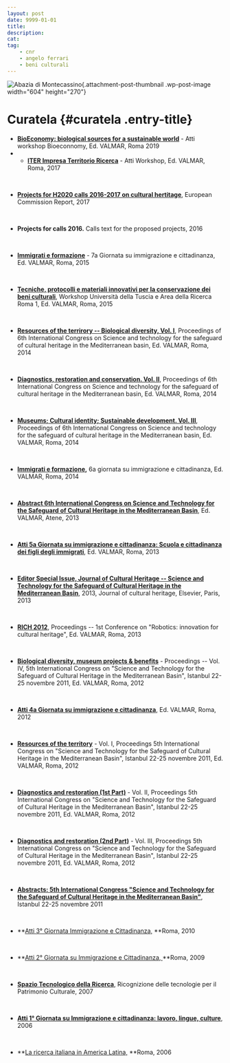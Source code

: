 ```yaml
---
layout: post
date: 9999-01-01
title:
description:
cat:
tag:
    - cnr
    - angelo ferrari
    - beni culturali
---
```

![Abazia di Montecassino](wp-content/uploads/2018/11/Cassino-604x270.jpg){.attachment-post-thumbnail .wp-post-image width="604" height="270"}

Curatela {#curatela .entry-title}
========

-   **[BioEconomy: biological sources for a sustainable world](wp-content/uploads/2019/10/BioEconomy-ABSTRACT-ISBN-978-88-97987-21-5-Video_4.pdf)** - Atti workshop Bioeconnomy, Ed. VALMAR, Roma 2019
-   -   [**ITER Impresa Territorio Ricerca**](https://intranet.cnr.it/servizi/people/prodotto/download/i/128284) - Atti Workshop, Ed. VALMAR, Roma, 2017

&nbsp;

-   [**Projects for H2020 calls 2016-2017 on cultural hertitage**](https://intranet.cnr.it/servizi/people/prodotto/download/i/115088), European Commission Report, 2017

&nbsp;

-   **Projects for calls 2016.** Calls text for the proposed projects, 2016

&nbsp;

-   [**Immigrati e formazione**](https://intranet.cnr.it/servizi/people/prodotto/download/i/103111) - 7a Giornata su immigrazione e cittadinanza, Ed. VALMAR, Roma, 2015

&nbsp;

-   [**Tecniche, protocolli e materiali innovativi per la conservazione dei beni culturali**](https://intranet.cnr.it/servizi/people/prodotto/download/i/103106), Workshop Università della Tuscia e Area della Ricerca Roma 1, Ed. VALMAR, Roma, 2015

&nbsp;

-   [**Resources of the terrirory -- Biological diversity, Vol. I**](https://intranet.cnr.it/servizi/people/prodotto/download/i/99214), Proceedings of 6th International Congress on Science and technology for the safeguard of cultural heritage in the Mediterranean basin, Ed. VALMAR, Roma, 2014

&nbsp;

-   [**Diagnostics, restoration and conservation. Vol. II**](https://intranet.cnr.it/servizi/people/prodotto/download/i/99261), Proceedings of 6th International Congress on Science and technology for the safeguard of cultural heritage in the Mediterranean basin, Ed. VALMAR, Roma, 2014

&nbsp;

-   [**Museums; Cultural identity; Sustainable development. Vol. III**](https://intranet.cnr.it/servizi/people/prodotto/download/i/99264), Proceedings of 6th International Congress on Science and technology for the safeguard of cultural heritage in the Mediterranean basin, Ed. VALMAR, Roma, 2014

&nbsp;

-   **[Immigrati e formazione](wp-content/uploads/2018/11/CURATELA-2014-Atti-Immigrazione.pdf),** 6a giornata su immigrazione e cittadinanza, Ed. VALMAR, Roma, 2014

&nbsp;

-   [**Abstract 6th International Congress on Science and Technology for the Safeguard of Cultural Heritage in the Mediterranean Basin**](https://intranet.cnr.it/servizi/people/prodotto/download/i/99273), Ed. VALMAR, Atene, 2013

&nbsp;

-   [**Atti 5a Giornata su immigrazione e cittadinanza: Scuola e cittadinanza dei figli degli immigrati**](https://books.google.it/books?id=pSLKev4Psz4C&printsec=frontcover&dq=5a+Giornata+su+Immigrazione+e+Cittadinanza&hl=it&sa=X&ved=0ahUKEwiKma7J-9PeAhWEiCwKHdbCDMUQ6AEIKTAA#v=onepage&q&f=false), Ed. VALMAR, Roma, 2013

&nbsp;

-   [**Editor Special Issue, Journal of Cultural Heritage -- Science and Technology for the Safeguard of Cultural Heritage in the Mediterranean Basin**](https://intranet.cnr.it/servizi/people/prodotto/download/i/99423), 2013, Journal of cultural heritage, Elsevier, Paris, 2013

&nbsp;

-   **[RICH 2012](https://intranet.cnr.it/servizi/people/prodotto/download/i/99426)**, Proceedings -- 1st Conference on "Robotics: innovation for cultural heritage", Ed. VALMAR, Roma, 2013

&nbsp;

-   [**Biological diversity, museum projects & benefits**](https://intranet.cnr.it/servizi/people/prodotto/download/i/99458) - Proceedings -- Vol. IV, 5th International Congress on "Science and Technology for the Safeguard of Cultural Heritage in the Mediterranean Basin", Istanbul 22-25 novembre 2011, Ed. VALMAR, Roma, 2012

&nbsp;

-   [**Atti 4a Giornata su immigrazione e cittadinanza**](https://books.google.it/books?id=RM94fUqnvFIC&pg=PA95&dq=4a+Giornata+su+Immigrazione+e+Cittadinanza&hl=it&sa=X&ved=0ahUKEwjpofPp-dPeAhWGWiwKHVMiCl8Q6AEIKTAA#v=onepage&q&f=false), Ed. VALMAR, Roma, 2012

&nbsp;

-   [**Resources of the territory**](https://intranet.cnr.it/servizi/people/prodotto/download/i/99602) - Vol. I, Proceedings 5th International Congress on "Science and Technology for the Safeguard of Cultural Heritage in the Mediterranean Basin", Istanbul 22-25 novembre 2011, Ed. VALMAR, Roma, 2012

&nbsp;

-   [**Diagnostics and restoration (1st Part)**](https://intranet.cnr.it/servizi/people/prodotto/download/i/99470) - Vol. II, Proceedings 5th International Congress on "Science and Technology for the Safeguard of Cultural Heritage in the Mediterranean Basin", Istanbul 22-25 novembre 2011, Ed. VALMAR, Roma, 2012

&nbsp;

-   [**Diagnostics and restoration (2nd Part)**](https://intranet.cnr.it/servizi/people/prodotto/download/i/99470) - Vol. III, Proceedings 5th International Congress on "Science and Technology for the Safeguard of Cultural Heritage in the Mediterranean Basin", Istanbul 22-25 novembre 2011, Ed. VALMAR, Roma, 2012

&nbsp;

-   [**Abstracts: 5th International Congress "Science and Technology for the Safeguard of Cultural Heritage in the Mediterranean Basin"**](https://intranet.cnr.it/servizi/people/prodotto/download/i/99603), Istanbul 22-25 novembre 2011

&nbsp;

-   **[Atti 3° Giornata Immigrazione e Cittadinanza,](https://books.google.it/books?id=QOvNLsWQhQAC&pg=PP3&dq=3a+Giornata+su+Immigrazione+e+Cittadinanza,+2010+angelo+ferrari&hl=it&sa=X&ved=0ahUKEwj3pIX0-NPeAhVBfywKHeGxCR0Q6AEIKTAA#v=onepage&q&f=false) **Roma, 2010

&nbsp;

-   **[Atti 2° Giornata su Immigrazione e Cittadinanza, ](wp-content/uploads/2018/11/CURATELA-2009-Immigrazione-Atti.pdf)**Roma, 2009

&nbsp;

-   [**Spazio Tecnologico della Ricerca**](https://books.google.it/books?id=TTLgDQAAQBAJ&printsec=frontcover&dq=spazio+tecnologico+della+ricerca&hl=it&sa=X&ved=0ahUKEwjb65bq99PeAhXFEiwKHXE-CzwQ6AEIKTAA#v=onepage&q&f=false), Ricognizione delle tecnologie per il Patrimonio Culturale, 2007

&nbsp;

-   [**Atti 1° Giornata su Immigrazione e cittadinanza: lavoro, lingue, culture**](wp-content/uploads/2018/11/CURATELA-2006-Immigrazione-Atti.pdf), 2006

&nbsp;

-   **[La ricerca italiana in America Latina,](wp-content/uploads/2018/10/Depliant_America-_Latina_2.pdf) **Roma, 2006

